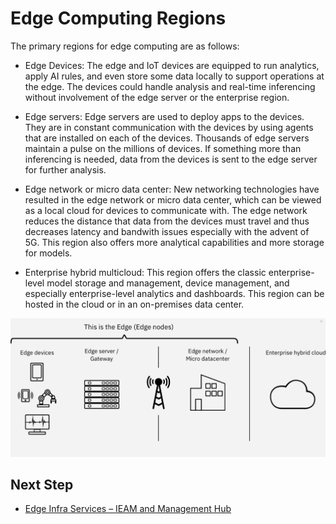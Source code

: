 # Edge Computing Regions

The primary regions for edge computing are as follows:

- Edge Devices: The edge and IoT devices are equipped to run analytics, apply AI rules, and even store some data locally to support operations at the
edge. The devices could handle analysis and real-time inferencing without involvement of the edge server or the enterprise region.

- Edge servers: Edge servers are used to deploy apps to the devices. They are in constant communication with the devices by using agents
that are installed on each of the devices. Thousands of edge servers maintain a pulse on the millions of devices. If something more than inferencing 
is needed, data from the devices is sent to the edge server for further analysis.

- Edge network or micro data center: New networking technologies have resulted in the edge network or micro data center, which can be viewed as a
local cloud for devices to communicate with. The edge network reduces the distance that data from the devices must travel and thus decreases latency 
and bandwith issues especially with the advent of 5G. This region also offers more analytical capabilities and more storage for models.

- Enterprise hybrid multicloud: This region offers the classic enterprise-level model storage and management, device management, and especially
enterprise-level analytics and dashboards. This region can be hosted in the cloud or in an on-premises data center.

<img src="images/edge-regions.png" />

## Next Step

- [Edge Infra Services – IEAM and Management Hub](edge-infra-services.md)